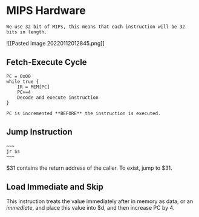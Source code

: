 # MIPS Hardware

```ad-note
We use 32 bit of MIPs, this means that each instruction will be 32 bits in length.
```

![[Pasted image 20220112012845.png]]

## Fetch-Execute Cycle
```
PC = 0x00
while true {
	IR = MEM[PC]
	PC+=4
	Decode and execute instruction
}
```

```ad-note
PC is incremented **BEFORE** the instruction is executed.
```


## Jump Instruction

```ad-syx
~~~
jr $s
~~~
```

$31 contains the return address of the caller.
To exist, jump to $31.


## Load Immediate and Skip

This instruction treats the value immediately after in memory as data, or an *immediate*, and place this value into $d, and then increase PC by 4.

